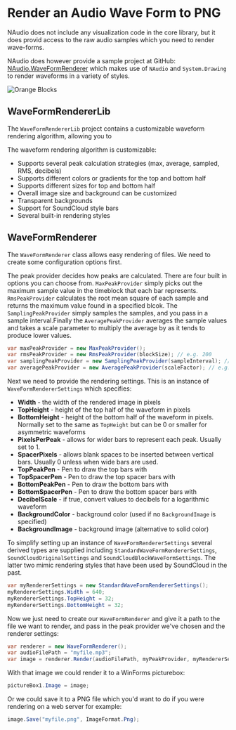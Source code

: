 # Render an Audio Wave Form to PNG

 NAudio does not include any visualization code in the core library, but it does provid  access to the raw audio samples which you need to render wave-forms.

 NAudio does however provide a sample project at GitHub: [NAudio.WaveFormRenderer](https://github.com/naudio/NAudio.WaveFormRenderer) which makes use of `NAudio` and `System.Drawing` to render waveforms in a variety of styles.

![Orange Blocks](https://cloud.githubusercontent.com/assets/147668/18606778/5a9516ac-7cb1-11e6-8660-a0a80d72fe26.png)

 ## WaveFormRendererLib

 The `WaveFormRendererLib` project contains a customizable waveform rendering algorithm, allowing you to 

 The waveform rendering algorithm is customizable:

 - Supports several peak calculation strategies (max, average, sampled, RMS, decibels)
 - Supports different colors or gradients for the top and bottom half
 - Supports different sizes for top and bottom half
 - Overall image size and background can be customized
 - Transparent backgrounds
 - Support for SoundCloud style bars
 - Several built-in rendering styles

## WaveFormRenderer

The `WaveFormRenderer` class allows easy rendering of files. We need to create some configuration options first.

The peak provider decides how peaks are calculated. There are four built in options you can choose from. `MaxPeakProvider` simply picks out the maximum sample value in the timeblock that each bar represents. `RmsPeakProvider` calculates the root mean square of each sample and returns the maximum value found in a specified blcok. The `SamplingPeakProvider` simply samples the samples, and you pass in a sample interval.Finally the `AveragePeakProvider` averages the sample values and takes a scale parameter to multiply the average by as it tends to produce lower values.

```c#
var maxPeakProvider = new MaxPeakProvider();
var rmsPeakProvider = new RmsPeakProvider(blockSize); // e.g. 200
var samplingPeakProvider = new SamplingPeakProvider(sampleInterval); // e.g. 200
var averagePeakProvider = new AveragePeakProvider(scaleFactor); // e.g. 4
```

Next we need to provide the rendering settings. This is an instance of `WaveFormRendererSettings` which specifies:

- **Width** - the width of the rendered image in pixels
- **TopHeight** - height of the top half of the waveform in pixels
- **BottomHeight** - height of the bottom half of the waveform in pixels. Normally set to the same as `TopHeight` but can be 0 or smaller for asymmetric waveforms
- **PixelsPerPeak** - allows for wider bars to represent each peak. Usually set to 1.
- **SpacerPixels** - allows blank spaces to be inserted between vertical bars. Usually 0 unless when wide bars are used.
- **TopPeakPen** - Pen to draw the top bars with
- **TopSpacerPen** - Pen to draw the top spacer bars with
- **BottomPeakPen** - Pen to draw the bottom bars with
- **BottomSpacerPen** - Pen to draw the bottom spacer bars with
- **DecibelScale** - if true, convert values to decibels for a logarithmic waveform
- **BackgroundColor** - background color (used if no `BackgroundImage` is specified)
- **BackgroundImage** - background image (alternative to solid color)

To simplify setting up an instance of `WaveFormRendererSettings` several derived types are supplied including 
`StandardWaveFormRendererSettings`, `SoundCloudOriginalSettings` and `SoundCloudBlockWaveFormSettings`. The latter two mimic rendering styles that have been used by SoundCloud in the past.

```c#
var myRendererSettings = new StandardWaveFormRendererSettings();
myRendererSettings.Width = 640;
myRendererSettings.TopHeight = 32;
myRendererSettings.BottomHeight = 32;
```

Now we just need to create our `WaveFormRenderer` and give it a path to the file we want to render, and pass in the peak provider we've chosen and the renderer settings:

```C#
var renderer = new WaveFormRenderer();
var audioFilePath = "myfile.mp3";
var image = renderer.Render(audioFilePath, myPeakProvider, myRendererSettings);
```

With that image we could render it to a WinForms picturebox:
```c#
pictureBox1.Image = image;
```

Or we could save it to a PNG file which you'd want to do if you were rendering on a web server for example:
```c#
image.Save("myfile.png", ImageFormat.Png);
```

 